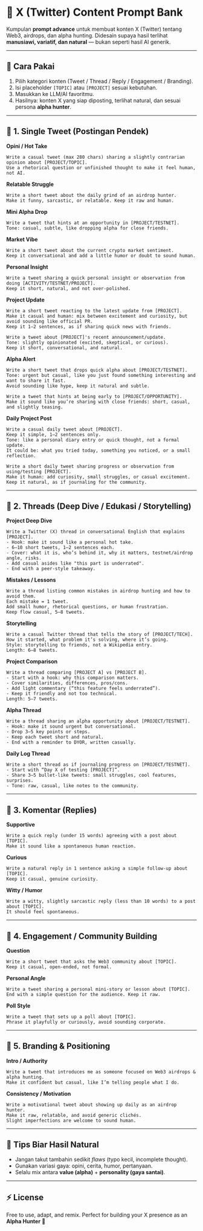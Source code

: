 # 📝 X (Twitter) Content Prompt Bank

Kumpulan **prompt advance** untuk membuat konten X (Twitter) tentang Web3, airdrops, dan alpha hunting.
Didesain supaya hasil terlihat **manusiawi, variatif, dan natural** — bukan seperti hasil AI generik.

---

## 🚀 Cara Pakai

1. Pilih kategori konten (Tweet / Thread / Reply / Engagement / Branding).
2. Isi placeholder `[TOPIC]` atau `[PROJECT]` sesuai kebutuhan.
3. Masukkan ke LLM/AI favoritmu.
4. Hasilnya: konten X yang siap diposting, terlihat natural, dan sesuai persona **alpha hunter**.

---

## 🔹 1. Single Tweet (Postingan Pendek)

**Opini / Hot Take**

```
Write a casual tweet (max 280 chars) sharing a slightly contrarian opinion about [PROJECT/TOPIC].
Use a rhetorical question or unfinished thought to make it feel human, not AI.
```

**Relatable Struggle**

```
Write a short tweet about the daily grind of an airdrop hunter.
Make it funny, sarcastic, or relatable. Keep it raw and human.
```

**Mini Alpha Drop**

```
Write a tweet that hints at an opportunity in [PROJECT/TESTNET].
Tone: casual, subtle, like dropping alpha for close friends.
```

**Market Vibe**

```
Write a short tweet about the current crypto market sentiment.
Keep it conversational and add a little humor or doubt to sound human.
```

**Personal Insight**

```
Write a tweet sharing a quick personal insight or observation from doing [ACTIVITY/TESTNET/PROJECT].
Keep it short, natural, and not over-polished.
```

**Project Update**

```
Write a short tweet reacting to the latest update from [PROJECT].  
Make it casual and human: mix between excitement and curiosity, but avoid sounding like official PR.  
Keep it 1–2 sentences, as if sharing quick news with friends.
```

```
Write a tweet about [PROJECT]'s recent announcement/update.  
Tone: slightly opinionated (excited, skeptical, or curious).  
Keep it short, conversational, and natural.
```

**Alpha Alert**

```
Write a short tweet that drops quick alpha about [PROJECT/TESTNET].  
Tone: urgent but casual, like you just found something interesting and want to share it fast.  
Avoid sounding like hype, keep it natural and subtle.
```

```
Write a tweet that hints at being early to [PROJECT/OPPORTUNITY].  
Make it sound like you’re sharing with close friends: short, casual, and slightly teasing.
```

**Daily Project Post**

```
Write a casual daily tweet about [PROJECT].  
Keep it simple, 1–2 sentences only.  
Tone: like a personal diary entry or quick thought, not a formal update.  
It could be: what you tried today, something you noticed, or a small reflection.
```

```
Write a short daily tweet sharing progress or observation from using/testing [PROJECT].  
Make it human: add curiosity, small struggles, or casual excitement.  
Keep it natural, as if journaling for the community.
```

---

## 🔹 2. Threads (Deep Dive / Edukasi / Storytelling)

**Project Deep Dive**

```
Write a Twitter (X) thread in conversational English that explains [PROJECT].
- Hook: make it sound like a personal hot take.
- 6–10 short tweets, 1–2 sentences each.
- Cover: what it is, who’s behind it, why it matters, testnet/airdrop angle, risks.
- Add casual asides like "this part is underrated".
- End with a peer-style takeaway.
```

**Mistakes / Lessons**

```
Write a thread listing common mistakes in airdrop hunting and how to avoid them.
Each mistake = 1 tweet.
Add small humor, rhetorical questions, or human frustration.
Keep flow casual, 5–8 tweets.
```

**Storytelling**

```
Write a casual Twitter thread that tells the story of [PROJECT/TECH].
How it started, what problem it’s solving, where it’s going.
Style: storytelling to friends, not a Wikipedia entry.
Length: 6–8 tweets.
```

**Project Comparison**

```
Write a thread comparing [PROJECT A] vs [PROJECT B].
- Start with a hook: why this comparison matters.
- Cover similarities, differences, pros/cons.
- Add light commentary (“this feature feels underrated”).
- Keep it friendly and not too technical.
Length: 5–7 tweets.
```

**Alpha Thread**

```
Write a thread sharing an alpha opportunity about [PROJECT/TESTNET].
- Hook: make it sound urgent but conversational.
- Drop 3–5 key points or steps.
- Keep each tweet short and natural.
- End with a reminder to DYOR, written casually.
```

**Daily Log Thread**

```
Write a short thread as if journaling progress on [PROJECT/TESTNET].
- Start with “Day X of testing [PROJECT]”.
- Share 3–5 bullet-like tweets: small struggles, cool features, surprises.
- Tone: raw, casual, like notes to the community.
```

---

## 🔹 3. Komentar (Replies)

**Supportive**

```
Write a quick reply (under 15 words) agreeing with a post about [TOPIC].
Make it sound like a spontaneous human reaction.
```

**Curious**

```
Write a natural reply in 1 sentence asking a simple follow-up about [TOPIC].
Keep it casual, genuine curiosity.
```

**Witty / Humor**

```
Write a witty, slightly sarcastic reply (less than 10 words) to a post about [TOPIC].
It should feel spontaneous.
```

---

## 🔹 4. Engagement / Community Building

**Question**

```
Write a short tweet that asks the Web3 community about [TOPIC].
Keep it casual, open-ended, not formal.
```

**Personal Angle**

```
Write a tweet sharing a personal mini-story or lesson about [TOPIC].
End with a simple question for the audience. Keep it raw.
```

**Poll Style**

```
Write a tweet that sets up a poll about [TOPIC].
Phrase it playfully or curiously, avoid sounding corporate.
```

---

## 🔹 5. Branding & Positioning

**Intro / Authority**

```
Write a tweet that introduces me as someone focused on Web3 airdrops & alpha hunting.
Make it confident but casual, like I’m telling people what I do.
```

**Consistency / Motivation**

```
Write a motivational tweet about showing up daily as an airdrop hunter.
Make it raw, relatable, and avoid generic clichés.
Slight imperfections are welcome to sound human.
```

---

## 📌 Tips Biar Hasil Natural

* Jangan takut tambahin sedikit *flaws* (typo kecil, incomplete thought).
* Gunakan variasi gaya: opini, cerita, humor, pertanyaan.
* Selalu mix antara **value (alpha)** + **personality (gaya santai)**.

---

## ⚡ License

Free to use, adapt, and remix. Perfect for building your X presence as an **Alpha Hunter** 🚀
